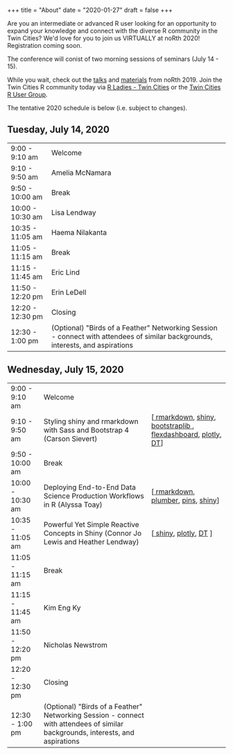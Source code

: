 +++
title = "About"
date = "2020-01-27"
draft = false
+++

Are you an intermediate or advanced R user looking for an opportunity to expand your knowledge and connect with the diverse R community in the Twin Cities? We'd love for you to join us VIRTUALLY at noRth 2020! Registration coming soon.

The conference will conist of two morning sessions of seminars (July 14 - 15). 

While you wait, check out the
<a href="https://www.youtube.com/playlist?list=PL7aOYMht_9VXse6izexC1sUBRUz_ZuRWV">talks</a>
and <a href="https://github.com/rnorthconference/2019Talks">materials</a> from noRth 2019. Join the Twin Cities R community today via <a href="https://www.meetup.com/rladies-tc/events/">R Ladies - Twin Cities</a> or the <a href="https://www.meetup.com/twincitiesrug/"> Twin Cities R User Group</a>.

The tentative 2020 schedule is below (i.e. subject to changes).

## Tuesday, July 14, 2020
<table class="table">
  <tr>
    <td class="first"> 9:00 - 9:10 am </td>
    <td> Welcome </td>
  </tr>
    <tr>
    <td class="first"> 9:10 - 9:50 am </td>
    <td> Amelia McNamara </td>
  </tr>
  <tr>
    <td class="firstbreak"> 9:50 - 10:00 am </td>
    <td> Break </td>
  </tr>
  <tr>
    <td class="first"> 10:00 - 10:30 am </td>
    <td> Lisa Lendway </td>
  </tr>
  <tr>
    <td class="first"> 10:35 - 11:05 am </td>
    <td> Haema Nilakanta </td>
  </tr>
    <tr>
    <td class="firstbreak"> 11:05 - 11:15 am </td>
    <td> Break </td>
  </tr>
    <tr>
    <td class="first"> 11:15 - 11:45 am </td>
    <td> Eric Lind </td>
  </tr>
      <tr>
    <td class="first"> 11:50 - 12:20 pm </td>
    <td> Erin LeDell </td>
  </tr>
  <tr>
    <td class="firstbreak"> 12:20 - 12:30 pm </td>
    <td> Closing </td>
  </tr>
    </tr>
    <tr>
    <td class="firstbreak"> 12:30 - 1:00 pm </td>
    <td> (Optional) "Birds of a Feather" Networking Session - connect with attendees of similar backgrounds, interests, and aspirations </td>
  </tr>
</table>

## Wednesday, July 15, 2020

<table class="table">
  <tr>
    <td class="first"> 9:00 - 9:10 am </td>
    <td> Welcome </td>
  </tr>
    <tr>
    <td class="first"> 9:10 - 9:50 am </td>
    <td> Styling shiny and rmarkdown with Sass and Bootstrap 4 (Carson Sievert) </td>
    <td> [<a href= "https://cran.r-project.org/web/packages/rmarkdown/index.html" target="_blank"> rmarkdown</a>, <a href= "https://cran.r-project.org/web/packages/shiny/index.html" target="_blank"> shiny</a>, 
    <a href= "https://rstudio.github.io/bootstraplib/" target="_blank"> bootstraplib </a>, 
    <a href= "https://cran.r-project.org/web/packages/flexdashboard/index.html" target="_blank">flexdashboard</a>,
    <a href= "https://cran.r-project.org/web/packages/plotly/index.html"> plotly</a>, 
    <a href= "https://cran.r-project.org/web/packages/DT/index.html" target="_blank">DT</a>]</td>
  </tr>
  <tr>
    <td class="firstbreak"> 9:50 - 10:00 am </td>
    <td> Break </td>
  </tr>
  <tr>
    <td class="first"> 10:00 - 10:30 am </td>
    <td> Deploying End-to-End Data Science Production Workflows in R (Alyssa Toay) </td>
    <td> [<a href= "https://cran.r-project.org/web/packages/rmarkdown/index.html" target="_blank"> rmarkdown</a>, <a href="https://cran.r-project.org/web/packages/plumber/index.html" target="_blank"> plumber</a>, <a href= "https://cran.r-project.org/web/packages/pins/index.html" target="_blank"> pins</a>, 
    <a href= "https://cran.r-project.org/web/packages/shiny/index.html" target="_blank"> shiny</a>] </td>
  </tr>
  <tr>
    <td class="first"> 10:35 - 11:05 am </td>
    <td> Powerful Yet Simple Reactive Concepts in Shiny (Connor Jo Lewis and Heather Lendway) </td>
        <td> [<a href= "https://cran.r-project.org/web/packages/shiny/index.html" target="_blank"> shiny</a>,
            <a href= "https://cran.r-project.org/web/packages/plotly/index.html"> plotly</a>,
              <a href= "https://cran.r-project.org/web/packages/DT/index.html" target="_blank">DT</a> ] </td>
  </tr>
    <tr>
    <td class="firstbreak"> 11:05 - 11:15 am </td>
    <td> Break </td>
  </tr>
    <tr>
    <td class="first"> 11:15 - 11:45 am </td>
    <td> Kim Eng Ky </td>
  </tr>
      <tr>
    <td class="first"> 11:50 - 12:20 pm </td>
    <td> Nicholas Newstrom </td>
  </tr>
  <tr>
    <td class="firstbreak"> 12:20 - 12:30 pm </td>
    <td> Closing </td>
  </tr>
    <tr>
    <td class="firstbreak"> 12:30 - 1:00 pm </td>
    <td> (Optional) "Birds of a Feather" Networking Session - connect with attendees of similar backgrounds, interests, and aspirations </td>
  </tr>

</table>
